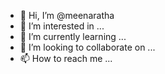 - 👋 Hi, I’m @meenaratha
- 👀 I’m interested in ...
- 🌱 I’m currently learning ...
- 💞️ I’m looking to collaborate on ...
- 📫 How to reach me ...

<!---
meenaratha/meenaratha is a ✨ special ✨ repository because its `README.md` (this file) appears on your GitHub profile.
You can click the Preview link to take a look at your changes.
--->
